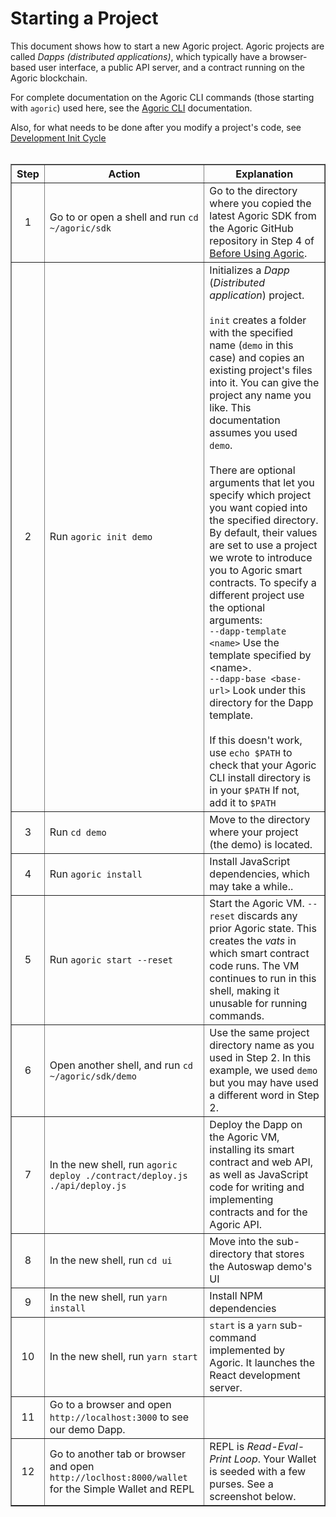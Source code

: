 # Starting a Project

This document shows how to start a new Agoric project. Agoric projects are called <i>Dapps (distributed
applications)</i>, which typically have a browser-based user interface, 
a public API server, and a contract running on the Agoric blockchain.

For complete documentation on the Agoric CLI commands (those starting with `agoric`) used here, 
see the [Agoric CLI](https://agoric.com/documentation/getting-started/agoric-cli/) documentation.

Also, for what needs to be done after you modify a project's code, see 
[Development Init Cycle](https://agoric.com/documentation/getting-started/development-init-cycle/)
<br><br>
<table border="1">
  <tbody>
  <tr>
  <th><b>Step</b></th>
  <th><b>Action</b></th>
  <th><b>Explanation</b></th>
  </th>
  <tr>
    <td><center>1</center></td>
    <td>Go to or open a shell and run <code>cd ~/agoric/sdk</code></td>
    <td>Go to the directory where you copied the latest Agoric SDK
	    from the Agoric GitHub repository in Step 4 of <a href="https://agoric.com/documentation/getting-started/before-using-agoric/">Before Using Agoric</a>.</td>
  </tr>
  <tr>
    <td><center>2</center></td>
    <td>Run <code>agoric init demo</code>
    <td>Initializes a <i>Dapp</i> (<i>Distributed application</i>)
	project.
	<br><br>
    <code>init</code> creates a folder with the specified name
    (<code>demo</code> in this case) and copies an existing project's files
    into it. You can give the project any name you like. This
    documentation assumes you used <code>demo</code>. 
    <br><br>
    There are optional arguments that let you specify which project
    you want copied into the specified directory. By default, their values are set to
    use a project we wrote to introduce you to Agoric smart
    contracts. To specify a different project use the optional arguments:<br>
    <code>--dapp-template &lt;name&gt;</code> Use the template specified by &lt;name&gt;.<br> 
	    <code>--dapp-base &lt;base-url&gt;</code> Look under this directory for the Dapp template. 
  <br><br>If this 
  doesn't work, use <code>echo $PATH</code> to check that your Agoric
      CLI install directory is in your <code>$PATH</code> If not, add
      it to <code>$PATH</code></td>
  </tr>
  <tr>
    <td><center>3</center></td>
    <td>Run <code>cd demo</code></td>
    <td>Move to the directory where your project (the demo) is
  located.</td> 
  </tr>
  <tr>
    <td><center>4</center></td>
    <td>Run <code>agoric install</code></td>
    <td>Install JavaScript dependencies, which may take a while..</td>
  </tr>
  <tr>
    <td><center>5</center></td>
    <td>Run <code>agoric start --reset</code></td>
    <td>Start the Agoric VM. <code>--reset</code> discards any prior Agoric
  state. This creates the <i>vats</i> in which smart contract code runs.
  The VM continues to run in this shell, making it unusable for
  running commands.</td>
  </tr>
  <tr>
    <td><center>6</center></td>
    <td>Open another shell, and run <code>cd ~/agoric/sdk/demo</code></td>
    <td>Use the same project directory name as you used in Step 2. In
      this example, we used <code>demo</code> but you may have used a
      different word in Step 2.</td>
  </tr>
  <tr>
    <td><center>7</center></td>
    <td>In the new shell, run <code>agoric deploy ./contract/deploy.js ./api/deploy.js</code></td>
    <td>Deploy the Dapp on the Agoric VM, installing its smart
  contract and web API, as well as JavaScript code for writing and implementing
      contracts and for the Agoric API.</td>
  </tr>
  <tr>
    <td><center>8</center></td>
    <td>In the new shell, run <code>cd ui</code></td>
    <td>Move into the sub-directory that stores the Autoswap demo's UI</td></td>
  </tr>
  <tr>
    <td><center>9</center></td>
    <td>In the new shell, run <code>yarn install</code></td>
    <td>Install NPM dependencies</td>
  </tr>
  <tr>
    <td><center>10</center></td>
    <td>In the new shell, run <code>yarn start</code></td>
    <td><code>start</code> is a <code>yarn</code> sub-command
  implemented by Agoric. It launches the React development server.</td>
  </tr>
  <tr>
    <td><center>11</center></td>
    <td>Go to a browser and open <code>http://localhost:3000</code> to
  see our demo Dapp.</td>
    <td></td>
  </tr>
  <tr>
    <td><center>12</center></td>
    <td>Go to another tab or browser and open
  <code>http://loclhost:8000/wallet</code> for the Simple Wallet and REPL</td>
    <td>REPL is <i>Read-Eval-Print Loop</i>. Your Wallet is seeded
  with a few purses. See a screenshot below.</td>
  </tr>
</tbody>
</table>

